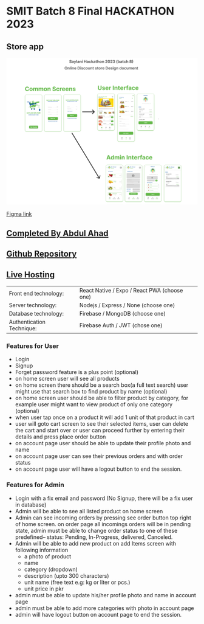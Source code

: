 # SMIT Batch 8 Final HACKATHON 2023

## Store app

![task figma image](./figma.png)

[Figma link](https://www.figma.com/file/e8juVRuVFr41nDUtVX2xlX/design-doc-saylani-online-discount-store?node-id=0%3A1&t=JkIspiDnGy4Z3eTL-0)

## [Completed By Abdul Ahad](https://github.com/ahadsts9901)

## [Github Repository](https://github.com/ahadsts9901/smit-b8-final-hackathon)
## [Live Hosting](https://ahadsts9901.github.io/smit-b8-final-hackathon/)

|                           |                                              |
| ------------------------- | -------------------------------------------- |
| Front end technology:     | React Native / Expo / React PWA (choose one) |
| Server technology:        | Nodejs / Express / None (choose one)         |
| Database technology:      | Firebase / MongoDB (choose one)              |
| Authentication Technique: | Firebase Auth / JWT (chose one)              |

### Features for User

- Login
- Signup
- Forget password feature is a plus point (optional)
- on home screen user will see all products
- on home screen there should be a search box(a full text search) user
  might use that search box to find product by name (optional)
- on home screen user should be able to filter product by category, for
  example user might want to view product of only one category (optional)
- when user tap once on a product it will add 1 unit of that product in cart
- user will goto cart screen to see their selected items, user can delete the
  cart and start over or user can proceed further by entering their details
  and press place order button
- on account page user should be able to update their profile photo and
  name
- on account page user can see their previous orders and with order status
- on account page user will have a logout button to end the session.

### Features for Admin

- Login with a fix email and password (No Signup, there will be a fix user in
  database)
- Admin will be able to see all listed product on home screen
- Admin can see incoming orders by pressing see order button top right of
  home screen. on order page all incomings orders will be in pending state,
  admin must be able to change order status to one of these predefined–
  status: Pending, In-Progress, delivered, Canceled.
- Admin will be able to add new product on add Items screen with following information
  - a photo of product
  - name
  - category (dropdown)
  - description (upto 300 characters)
  - unit name (free text e.g: kg or liter or pcs.)
  - unit price in pkr
- admin must be able to update his/her profile photo and name in account page
- admin must be able to add more categories with photo in account page
- admin will have logout button on account page to end the session.
